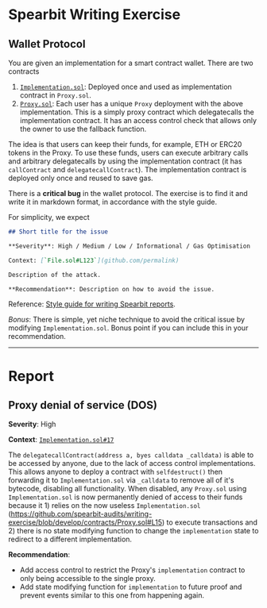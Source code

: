 # Spearbit Writing Exercise

## Wallet Protocol

You are given an implementation for a smart contract wallet. There are two contracts

1. [`Implementation.sol`](contracts/Implementation.sol): Deployed once and used as implementation contract in `Proxy.sol`.
2. [`Proxy.sol`](contracts/Proxy.sol): Each user has a unique `Proxy` deployment with the above implementation. This is a simply proxy contract which delegatecalls the implementation contract. It has an access control check that allows only the owner to use the fallback function.

The idea is that users can keep their funds, for example, ETH or ERC20 tokens in the Proxy. To use these funds, users can execute arbitrary calls and arbitrary delegatecalls by using the implementation contract (it has `callContract` and `delegatecallContract`). The implementation contract is deployed only once and reused to save gas.

There is a **critical bug** in the wallet protocol. The exercise is to find it and write it in markdown format, in accordance with the style guide.

For simplicity, we expect 

```md
## Short title for the issue

**Severity**: High / Medium / Low / Informational / Gas Optimisation

Context: [`File.sol#L123`](github.com/permalink)

Description of the attack.

**Recommendation**: Description on how to avoid the issue.
```

Reference: [Style guide for writing Spearbit reports](https://hackmd.io/@spearbit/S1T63tOqt).


*Bonus*: There is simple, yet niche technique to avoid the critical issue by modifying `Implementation.sol`. Bonus point if you can include this in your recommendation.

---

# Report

## Proxy denial of service (DOS)
**Severity**: High

**Context**: [`Implementation.sol#17`](https://github.com/spearbit-audits/writing-exercise/blob/develop/contracts/Implementation.sol#L17)

The `delegatecallContract(address a, byes calldata _calldata)` is able to be accessed by anyone, due to the lack of access control implementations. This allows anyone to deploy a contract with `selfdestruct()` then forwarding it to `Implementation.sol` via `_calldata` to remove all of it's bytecode, disabling all functionality. When disabled, any `Proxy.sol` using `Implementation.sol` is now permanently denied of access to their funds because it 1) relies on the now useless `Implementation.sol` (https://github.com/spearbit-audits/writing-exercise/blob/develop/contracts/Proxy.sol#L15) to execute transactions and 2) there is no state modifying function to change the `implementation` state to redirect to a different implementation.

**Recommendation**: 
- Add access control to restrict the Proxy's `implementation` contract to only being accessible to the single proxy.
- Add state modifying function for `implementation` to future proof and prevent events similar to this one from happening again.